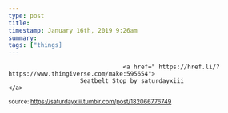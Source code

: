 ```yaml
---
type: post
title: 
timestamp: January 16th, 2019 9:26am
summary: 
tags: ["things]
---
```


                
                
                
                
                
                                    <a href=" https://href.li/?https://www.thingiverse.com/make:595654">
                        Seatbelt Stop by saturdayxiii                    </a>
                
                
                
                                
<small>source: https://saturdayxiii.tumblr.com/post/182066776749</small>